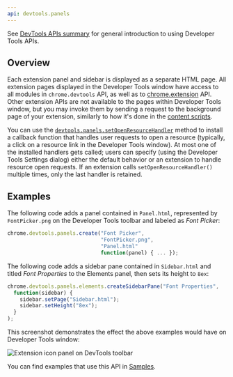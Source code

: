 ```yaml
---
api: devtools.panels
---
```


See [DevTools APIs summary][1] for general introduction to using Developer Tools APIs.

## Overview

Each extension panel and sidebar is displayed as a separate HTML page. All extension pages displayed
in the Developer Tools window have access to all modules in `chrome.devtools` API, as well as to
[chrome.extension][2] API. Other extension APIs are not available to the pages within Developer
Tools window, but you may invoke them by sending a request to the background page of your extension,
similarly to how it's done in the [content scripts][3].

You can use the [`devtools.panels.setOpenResourceHandler`][4] method to install a callback function
that handles user requests to open a resource (typically, a click on a resource link in the
Developer Tools window). At most one of the installed handlers gets called; users can specify (using
the Developer Tools Settings dialog) either the default behavior or an extension to handle resource
open requests. If an extension calls `setOpenResourceHandler()` multiple times, only the last
handler is retained.

## Examples

The following code adds a panel contained in `Panel.html`, represented by `FontPicker.png` on the
Developer Tools toolbar and labeled as _Font Picker_:

```js
chrome.devtools.panels.create("Font Picker",
                              "FontPicker.png",
                              "Panel.html"
                              function(panel) { ... });
```

The following code adds a sidebar pane contained in `Sidebar.html` and titled _Font Properties_ to
the Elements panel, then sets its height to `8ex`:

```js
chrome.devtools.panels.elements.createSidebarPane("Font Properties",
  function(sidebar) {
    sidebar.setPage("Sidebar.html");
    sidebar.setHeight("8ex");
  }
);
```

This screenshot demonstrates the effect the above examples would have on Developer Tools window:

![Extension icon panel on DevTools toolbar](devtools-panels.png)

You can find examples that use this API in [Samples][5].

[1]: /docs/extensions/mv3/devtools
[2]: /docs/extensions/reference/extension/
[3]: /docs/extensions/mv3/overview#contentScripts
[4]: /docs/extensions/reference/devtools_panels#method-setOpenResourceHandler
[5]: https://github.com/GoogleChrome/chrome-extensions-samples
